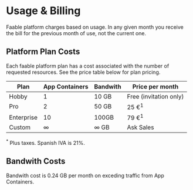 # Usage & Billing

Faable platform charges based on usage. In any given month you receive the bill for the previous month of use, not the current one.

## Platform Plan Costs

Each faable platform plan has a cost associated with the number of requested resources. See the price table below for plan pricing.

| Plan | App Containers | Bandwith | Price per month |
| ---- | -------------- | -------- | ----- |  
| Hobby | 1 | 10 GB | Free (invitation only) |
| Pro | 2 | 50 GB | 25 €<sup>1</sup> |
| Enterprise | 10 | 100GB | 79 €<sup>1</sup> |
| Custom | ∞ | ∞ GB | Ask Sales |

<sup>*</sup> Plus taxes. Spanish IVA is 21%.

## Bandwith Costs

Bandwith cost is 0.24 GB per month on exceding traffic from App Containers.